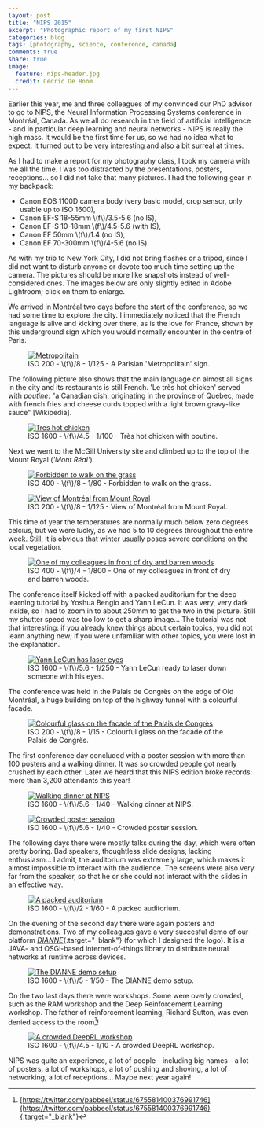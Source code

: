```yaml
---
layout: post
title: "NIPS 2015"
excerpt: "Photographic report of my first NIPS"
categories: blog
tags: [photography, science, conference, canada]
comments: true
share: true
image:
  feature: nips-header.jpg
  credit: Cedric De Boom
---
```


Earlier this year, me and three colleagues of my convinced our PhD advisor to go to NIPS, the Neural Information Processing Systems conference in Montréal, Canada. As we all do research in the field of artificial intelligence - and in particular deep learning and neural networks - NIPS is really the high mass. It would be the first time for us, so we had no idea what to expect. It turned out to be very interesting and also a bit surreal at times.

As I had to make a report for my photography class, I took my camera with me all the time. I was too distracted by the presentations, posters, receptions... so I did not take that many pictures. I had the following gear in my backpack:

* Canon EOS 1100D camera body (very basic model, crop sensor, only usable up to ISO 1600),
* Canon EF-S 18-55mm \\(f\\)/3.5-5.6 (no IS),
* Canon EF-S 10-18mm \\(f\\)/4.5-5.6 (with IS),
* Canon EF 50mm \\(f\\)/1.4 (no IS),
* Canon EF 70-300mm \\(f\\)/4-5.6 (no IS).

As with my trip to New York City, I did not bring flashes or a tripod, since I did not want to disturb anyone or devote too much time setting up the camera. The pictures should be more like snapshots instead of well-considered ones. The images below are only slightly edited in Adobe Lightroom; click on them to enlarge.

We arrived in Montréal two days before the start of the conference, so we had some time to explore the city. I immediately noticed that the French language is alive and kicking over there, as is the love for France, shown by this underground sign which you would normally encounter in the centre of Paris.

<figure>
	<a href="/images/nips/IMG_8824.JPG"><img src="/images/nips/IMG_8824_small.JPG" alt="Metropolitain"></a>
	<figcaption>ISO 200 - \(f\)/8 - 1/125 - A Parisian 'Metropolitain' sign.</figcaption>
</figure>

The following picture also shows that the main language on almost all signs in the city and its restaurants is still French. 'Le très hot chicken' served with _poutine_: "a Canadian dish, originating in the province of Quebec, made with french fries and cheese curds topped with a light brown gravy-like sauce" [Wikipedia].

<figure>
	<a href="/images/nips/IMG_8827.JPG"><img src="/images/nips/IMG_8827_small.JPG" alt="Tres hot chicken"></a>
	<figcaption>ISO 1600 - \(f\)/4.5 - 1/100 - Très hot chicken with poutine.</figcaption>
</figure>

Next we went to the McGill University site and climbed up to the top of the Mount Royal (_'Mont Réal'_).

<figure>
	<a href="/images/nips/IMG_8842.JPG"><img src="/images/nips/IMG_8842_small.JPG" alt="Forbidden to walk on the grass"></a>
	<figcaption>ISO 400 - \(f\)/8 - 1/80 - Forbidden to walk on the grass.</figcaption>
</figure>

<figure>
	<a href="/images/nips/IMG_8846.JPG"><img src="/images/nips/IMG_8846_small.JPG" alt="View of Montréal from Mount Royal"></a>
	<figcaption>ISO 200 - \(f\)/8 - 1/125 - View of Montréal from Mount Royal.</figcaption>
</figure>

This time of year the temperatures are normally much below zero degrees celcius, but we were lucky, as we had 5 to 10 degrees throughout the entire week. Still, it is obvious that winter usually poses severe conditions on the local vegetation.

<figure>
	<a href="/images/nips/IMG_8851.JPG"><img src="/images/nips/IMG_8851_small.JPG" alt="One of my colleagues in front of dry and barren woods"></a>
	<figcaption>ISO 400 - \(f\)/4 - 1/800 - One of my colleagues in front of dry and barren woods.</figcaption>
</figure>

The conference itself kicked off with a packed auditorium for the deep learning tutorial by Yoshua Bengio and Yann LeCun. It was very, very dark inside, so I had to zoom in to about 250mm to get the two in the picture. Still my shutter speed was too low to get a sharp image... The tutorial was not that interesting: if you already knew things about certain topics, you did not learn anything new; if you were unfamiliar with other topics, you were lost in the explanation.

<figure>
	<a href="/images/nips/IMG_8862.JPG"><img src="/images/nips/IMG_8862_small.JPG" alt="Yann LeCun has laser eyes"></a>
	<figcaption>ISO 1600 - \(f\)/5.6 - 1/250 - Yann LeCun ready to laser down someone with his eyes.</figcaption>
</figure>

The conference was held in the Palais de Congrès on the edge of Old Montréal, a huge building on top of the highway tunnel with a colourful facade.

<figure>
	<a href="/images/nips/IMG_8921.JPG"><img src="/images/nips/IMG_8921_small.JPG" alt="Colourful glass on the facade of the Palais de Congrès"></a>
	<figcaption>ISO 200 - \(f\)/8 - 1/15 - Colourful glass on the facade of the Palais de Congrès.</figcaption>
</figure>

The first conference day concluded with a poster session with more than 100 posters and a walking dinner. It was so crowded people got nearly crushed by each other. Later we heard that this NIPS edition broke records: more than 3,200 attendants this year!

<figure>
	<a href="/images/nips/IMG_8875.JPG"><img src="/images/nips/IMG_8875_small.JPG" alt="Walking dinner at NIPS"></a>
	<figcaption>ISO 1600 - \(f\)/5.6 - 1/40 - Walking dinner at NIPS.</figcaption>
</figure>

<figure>
	<a href="/images/nips/IMG_8878.JPG"><img src="/images/nips/IMG_8878_small.JPG" alt="Crowded poster session"></a>
	<figcaption>ISO 1600 - \(f\)/5.6 - 1/40 - Crowded poster session.</figcaption>
</figure>

The following days there were mostly talks during the day, which were often pretty boring. Bad speakers, thoughtless slide designs, lacking enthusiasm... I admit, the auditorium was extremely large, which makes it almost impossible to interact with the audience. The screens were also very far from the speaker, so that he or she could not interact with the slides in an effective way.

<figure>
	<a href="/images/nips/IMG_8883.JPG"><img src="/images/nips/IMG_8883_small.JPG" alt="A packed auditorium"></a>
	<figcaption>ISO 1600 - \(f\)/2 - 1/60 - A packed auditorium.</figcaption>
</figure>

On the evening of the second day there were again posters and demonstrations. Two of my colleagues gave a very succesful demo of our platform [_DIANNE_](http://dianne.intec.ugent.be){:target="_blank"} (for which I designed the logo). It is a JAVA- and OSGi-based internet-of-things library to distribute neural networks at runtime across devices.

<figure>
	<a href="/images/nips/IMG_8899.JPG"><img src="/images/nips/IMG_8899_small.JPG" alt="The DIANNE demo setup"></a>
	<figcaption>ISO 1600 - \(f\)/5 - 1/50 - The DIANNE demo setup.</figcaption>
</figure>

On the two last days there were workshops. Some were overly crowded, such as the RAM workshop and the Deep Reinforcement Learning workshop. The father of reinforcement learning, Richard Sutton, was even denied access to the room[^1]!

<figure>
	<a href="/images/nips/IMG_8937.JPG"><img src="/images/nips/IMG_8937_small.JPG" alt="A crowded DeepRL workshop"></a>
	<figcaption>ISO 1600 - \(f\)/4.5 - 1/10 - A crowded DeepRL workshop.</figcaption>
</figure>

NIPS was quite an experience, a lot of people - including big names - a lot of posters, a lot of workshops, a lot of pushing and shoving, a lot of networking, a lot of receptions... Maybe next year again!

[^1]: [https://twitter.com/pabbeel/status/675581400376991746](https://twitter.com/pabbeel/status/675581400376991746){:target="_blank"}
